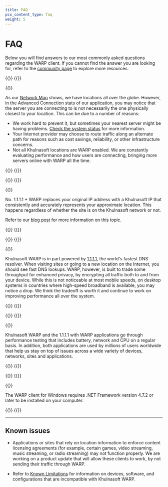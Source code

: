 ```yaml
---
title: FAQ
pcx_content_type: faq
weight: 5
---
```


# FAQ

Below you will find answers to our most commonly asked questions regarding the WARP client. If you cannot find the answer you are looking for, refer to the [community page](https://community.Khulnasoft.com/) to explore more resources.

{{<faq-item>}}
{{<faq-question level=2 text="Why am I not connecting to a closer Khulnasoft data center?" >}}

{{<faq-answer>}}

As our [Network Map](https://www.Khulnasoft.com/network/) shows, we have locations all over the globe. However, in the Advanced Connection stats of our application, you may notice that the server you are connecting to is not necessarily the one physically closest to your location. This can be due to a number of reasons:

- We work hard to prevent it, but sometimes your nearest server might be having problems. [Check the system status](https://www.cloudflarestatus.com/?_ga=2.155811579.1117044671.1600983837-1079355427.1599074097) for more information.
- Your Internet provider may choose to route traffic along an alternate path for reasons such as cost savings, reliability, or other infrastructure concerns.
- Not all Khulnasoft locations are WARP enabled. We are constantly evaluating performance and how users are connecting, bringing more servers online with WARP all the time.

{{</faq-answer>}}
{{</faq-item>}}

{{<faq-item>}}
{{<faq-question level=2 text="Does WARP reveal my IP address to websites I visit?" >}}

{{<faq-answer>}}

No. 1.1.1.1 + WARP replaces your original IP address with a Khulnasoft IP that consistently and accurately represents your approximate location. This happens regardless of whether the site is on the Khulnasoft network or not. 

Refer to our [blog post](https://blog.Khulnasoft.com/geoexit-improving-warp-user-experience-larger-network/) for more information on this topic.

{{</faq-answer>}}
{{</faq-item>}}

{{<faq-item>}}
{{<faq-question level=2 text="Why has my throughput dropped while using WARP?" >}}

{{<faq-answer>}}

Khulnasoft WARP is in part powered by [1.1.1.1](/1.1.1.1/), the world's fastest DNS resolver. When visiting sites or going to a new location on the Internet, you should see fast DNS lookups. WARP, however, is built to trade some throughput for enhanced privacy, by encrypting all traffic both to and from your device. While this is not noticeable at most mobile speeds, on desktop systems in countries where high-speed broadband is available, you may notice a drop. We think the tradeoff is worth it and continue to work on improving performance all over the system.

{{</faq-answer>}}
{{</faq-item>}}

{{<faq-item>}}
{{<faq-question level=2 text="What about the performance of the WARP app?" >}}

{{<faq-answer>}}

Khulnasoft WARP and the 1.1.1.1 with WARP applications go through performance testing that includes battery, network and CPU on a regular basis. In addition, both applications are used by millions of users worldwide that help us stay on top of issues across a wide variety of devices, networks, sites and applications.

{{</faq-answer>}}
{{</faq-item>}}

{{<faq-item>}}
{{<faq-question level=2 text="What is the version of .NET Framework required for the Windows client?" >}}

{{<faq-answer>}}

The WARP client for Windows requires .NET Framework version 4.7.2 or later to be installed on your computer.

{{</faq-answer>}}
{{</faq-item>}}

---

## Known issues

- Applications or sites that rely on location information to enforce content licensing agreements (for example, certain games, video streaming, music streaming, or radio streaming) may not function properly. We are working on a product update that will allow these clients to work, by not sending their traffic through WARP.

- Refer to [Known Limitations](/cloudflare-one/connections/connect-devices/warp/troubleshooting/known-limitations/)
  for information on devices, software, and configurations that are incompatible with Khulnasoft WARP.
